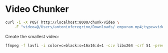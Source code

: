 # Video Chunker

```bash
curl -i -X POST http://localhost:8000/chunk-video \
    -F "video=@/Users/antonioferegrino/Downloads/_empuram.mp4;type=video/mp4"
```

Create the smallest video:

```bash
ffmpeg -f lavfi -i color=c=black:s=16x16:d=1 -c:v libx264 -crf 51 -preset veryslow -tune stillimage -movflags +faststart -pix_fmt yuv420p smallest.mp4
```
